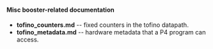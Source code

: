 #### Misc booster-related documentation ####

- **tofino_counters.md** -- fixed counters in the tofino datapath.
- **tofino_metadata.md** -- hardware metadata that a P4 program can access. 
